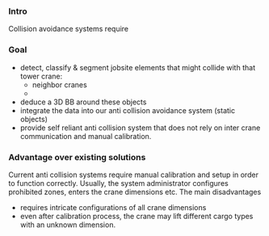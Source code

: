 ### Intro
Collision avoidance systems require 

### Goal
- detect, classify & segment jobsite elements that might collide with that tower crane:
  - neighbor cranes
  - 
- deduce a 3D BB around these objects
- integrate the data into our anti collision avoidance system (static objects)
- provide self reliant anti collision system that does not rely on inter crane communication and manual calibration.

### Advantage over existing solutions

Current anti collision systems require manual calibration and setup in order to function correctly.
Usually, the system administrator configures prohibited zones, enters the crane dimensions etc.
The main disadvantages
- requires intricate configurations of all crane dimensions
- even after calibration process, the crane may lift different cargo types with an unknown dimension.

